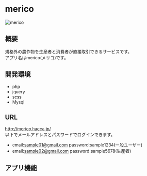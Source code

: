 # merico
![merico](https://user-images.githubusercontent.com/50671204/110930499-853ce800-836c-11eb-86ff-88e0e9ce3198.png)
## 概要
規格外の農作物を生産者と消費者が直接取引できるサービスです。  
アプリ名はmerico(メリコ)です。
## 開発環境
* php
* jquery
* scss
* Mysql
## URL
http://merico.hacca.jp/  
以下でメールアドレスとパスワードでログインできます。 
* email:sample01@gmail.com password:sample1234(一般ユーザー)  
* email:sample02@gmail.com password:sample5678(生産者)
## アプリ機能

